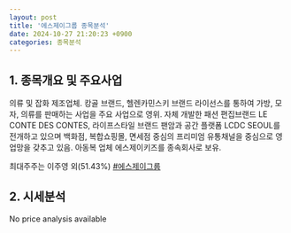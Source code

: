 ```yaml
---
layout: post
title: '에스제이그룹 종목분석'
date: 2024-10-27 21:20:23 +0900
categories: 종목분석
---
```


## 1. 종목개요 및 주요사업

의류 및 잡화 제조업체. 캉골 브랜드, 헬렌카민스키 브랜드 라이선스를 통하여 가방, 모자, 의류를 판매하는 사업을 주요 사업으로 영위. 자체 개발한 패션 편집브랜드 LE CONTE DES CONTES, 라이프스타일 브랜드 팬암과 공간 플랫폼 LCDC SEOUL를 전개하고 있으며 백화점, 복합쇼핑몰, 면세점 중심의 프리미엄 유통채널을 중심으로 영업망을 갖추고 있음. 아동복 업체 에스제이키즈를 종속회사로 보유.

최대주주는 이주영 외(51.43%)
[#에스제이그룹](#)

## 2. 시세분석

No price analysis available
